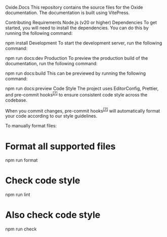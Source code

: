 
Oxide.Docs
This repository contains the source files for the Oxide documentation. The documentation is built using VitePress.

Contributing
Requirements
Node.js (v20 or higher)
Dependencies
To get started, you will need to install the dependencies. You can do this by running the following command:

npm install
Development
To start the development server, run the following command:

npm run docs:dev
Production
To preview the production build of the documentation, run the following command:

npm run docs:build
This can be previewed by running the following command:

npm run docs:preview
Code Style
The project uses EditorConfig, Prettier, and pre-commit hooks<sup><a href="/glossary#hooks">[7]</a></sup> to ensure consistent code style across the codebase.

When you commit changes, pre-commit hooks<sup><a href="/glossary#hooks">[7]</a></sup> will automatically format your code according to our style guidelines.

To manually format files:

# Format all supported files

npm run format

# Check code style

npm run lint

# Also check code style

npm run check